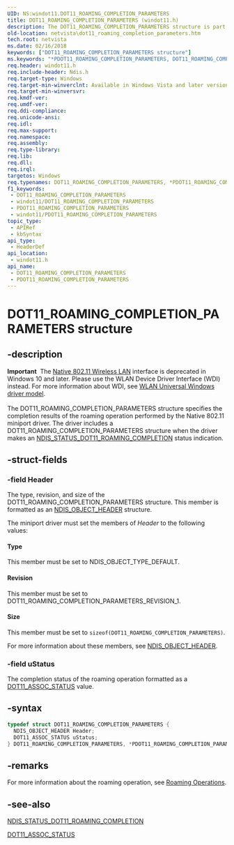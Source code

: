 ```yaml
---
UID: NS:windot11.DOT11_ROAMING_COMPLETION_PARAMETERS
title: DOT11_ROAMING_COMPLETION_PARAMETERS (windot11.h)
description: The DOT11_ROAMING_COMPLETION_PARAMETERS structure is part of the Native 802.11 Wireless LAN interface, which is deprecated for Windows 10 and later.
old-location: netvista\dot11_roaming_completion_parameters.htm
tech.root: netvista
ms.date: 02/16/2018
keywords: ["DOT11_ROAMING_COMPLETION_PARAMETERS structure"]
ms.keywords: "*PDOT11_ROAMING_COMPLETION_PARAMETERS, DOT11_ROAMING_COMPLETION_PARAMETERS, DOT11_ROAMING_COMPLETION_PARAMETERS structure [Network Drivers Starting with Windows Vista], Native_802.11_data_types_49eb3670-7bdc-41ad-b143-cb9d1be8c32f.xml, PDOT11_ROAMING_COMPLETION_PARAMETERS, PDOT11_ROAMING_COMPLETION_PARAMETERS structure pointer [Network Drivers Starting with Windows Vista], netvista.dot11_roaming_completion_parameters, windot11/DOT11_ROAMING_COMPLETION_PARAMETERS, windot11/PDOT11_ROAMING_COMPLETION_PARAMETERS"
req.header: windot11.h
req.include-header: Ndis.h
req.target-type: Windows
req.target-min-winverclnt: Available in Windows Vista and later versions of the Windows operating   systems.
req.target-min-winversvr: 
req.kmdf-ver: 
req.umdf-ver: 
req.ddi-compliance: 
req.unicode-ansi: 
req.idl: 
req.max-support: 
req.namespace: 
req.assembly: 
req.type-library: 
req.lib: 
req.dll: 
req.irql: 
targetos: Windows
req.typenames: DOT11_ROAMING_COMPLETION_PARAMETERS, *PDOT11_ROAMING_COMPLETION_PARAMETERS
f1_keywords:
 - DOT11_ROAMING_COMPLETION_PARAMETERS
 - windot11/DOT11_ROAMING_COMPLETION_PARAMETERS
 - PDOT11_ROAMING_COMPLETION_PARAMETERS
 - windot11/PDOT11_ROAMING_COMPLETION_PARAMETERS
topic_type:
 - APIRef
 - kbSyntax
api_type:
 - HeaderDef
api_location:
 - windot11.h
api_name:
 - DOT11_ROAMING_COMPLETION_PARAMETERS
 - PDOT11_ROAMING_COMPLETION_PARAMETERS
---
```


# DOT11_ROAMING_COMPLETION_PARAMETERS structure


## -description

<div class="alert"><b>Important</b>  The <a href="/previous-versions/windows/hardware/wireless/ff560689(v=vs.85)">Native 802.11 Wireless LAN</a> interface is deprecated in Windows 10 and later. Please use the WLAN Device Driver Interface (WDI) instead. For more information about WDI, see <a href="/windows-hardware/drivers/network/wifi-universal-driver-model">WLAN Universal Windows driver model</a>.</div><div> </div>The DOT11_ROAMING_COMPLETION_PARAMETERS structure specifies the completion results of the roaming
  operation performed by the Native 802.11 miniport driver. The driver includes a
  DOT11_ROAMING_COMPLETION_PARAMETERS structure when the driver makes an
  <a href="/windows-hardware/drivers/network/ndis-status-dot11-roaming-completion">
  NDIS_STATUS_DOT11_ROAMING_COMPLETION</a> status indication.

## -struct-fields

### -field Header

The type, revision, and size of the DOT11_ROAMING_COMPLETION_PARAMETERS structure. This member is
     formatted as an
     <a href="..\objectheader\ns-objectheader-ndis_object_header.md">NDIS_OBJECT_HEADER</a> structure.


The miniport driver must set the members of
     <i>Header</i> to the following values:





#### Type

This member must be set to NDIS_OBJECT_TYPE_DEFAULT.



#### Revision

This member must be set to DOT11_ROAMING_COMPLETION_PARAMETERS_REVISION_1.



#### Size

This member must be set to
       <code>sizeof(DOT11_ROAMING_COMPLETION_PARAMETERS)</code>.

For more information about these members, see
     <a href="..\objectheader\ns-objectheader-ndis_object_header.md">NDIS_OBJECT_HEADER</a>.

### -field uStatus

The completion status of the roaming operation formatted as a
     <a href="/windows-hardware/drivers/network/dot11-assoc-status-status-codes">DOT11_ASSOC_STATUS</a> value.

## -syntax

```cpp
typedef struct DOT11_ROAMING_COMPLETION_PARAMETERS {
  NDIS_OBJECT_HEADER Header;
  DOT11_ASSOC_STATUS uStatus;
} DOT11_ROAMING_COMPLETION_PARAMETERS, *PDOT11_ROAMING_COMPLETION_PARAMETERS;
```

## -remarks

For more information about the roaming operation, see
    <a href="/windows-hardware/drivers/network/roaming-operations">Roaming Operations</a>.

## -see-also

<a href="/windows-hardware/drivers/network/ndis-status-dot11-roaming-completion">
   NDIS_STATUS_DOT11_ROAMING_COMPLETION</a>



<a href="/windows-hardware/drivers/network/dot11-assoc-status-status-codes">DOT11_ASSOC_STATUS</a>

